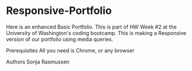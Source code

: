# Responsive-Portfolio

Here is an enhanced Basic Portfolio. This is part of HW Week #2 at the University of Washington's coding bootcamp. This is making a Responsive version of our portfolio using media queries.

Prerequisites
All you need is Chrome, or any browser

Authors
Sonja Rasmussen

